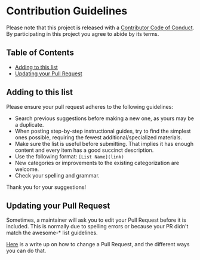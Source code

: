 # Contribution Guidelines

Please note that this project is released with a [Contributor Code of Conduct](code-of-conduct.md). By participating in this project you agree to abide by its terms.

## Table of Contents

- [Adding to this list](#adding-to-this-list)
- [Updating your Pull Request](#updating-your-pull-request)

## Adding to this list

Please ensure your pull request adheres to the following guidelines:

- Search previous suggestions before making a new one, as yours may be a duplicate.
- When posting step-by-step instructional guides, try to find the simplest ones possible, requiring the fewest additional/specialized materials.
- Make sure the list is useful before submitting. That implies it has enough content and every item has a good succinct description.
- Use the following format: `[List Name](link)`
- New categories or improvements to the existing categorization are welcome.
- Check your spelling and grammar.

Thank you for your suggestions!

## Updating your Pull Request

Sometimes, a maintainer will ask you to edit your Pull Request before it is included. This is normally due to spelling errors or because your PR didn't match the awesome-* list guidelines.

[Here](https://github.com/RichardLitt/docs/blob/master/amending-a-commit-guide.md) is a write up on how to change a Pull Request, and the different ways you can do that.
